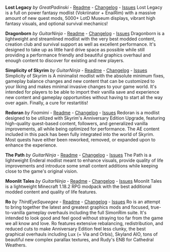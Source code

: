 **Lost Legacy** *by GreatPadinski* - [Readme](https://github.com/Lost-Outpost/lost-legacy/blob/main/README.md) - [Changelog](https://github.com/Lost-Outpost/lost-legacy/blob/main/CHANGELOG.md) - [Issues](https://github.com/Lost-Outpost/lost-legacy/issues)
Lost Legacy is a full on power fantasy modlist (Vokriinator + EnaiRim) with a massive amount of new quest mods, 5000+ LotD Museum displays, vibrant high fantasy visuals, and optional survival mechanics!

**Dragonborn** *by GuitarNinja* - [Readme](https://github.com/Lost-Outpost/dragonborn/blob/main/README.md) - [Changelog](https://github.com/Lost-Outpost/dragonborn/blob/main/CHANGELOG.md) - [Issues](https://github.com/Lost-Outpost/dragonborn/issues)
Dragonborn is a lightweight and streamlined modlist with the very best modded content, creation club and survival support as well as excellent performance. It's designed to take up as little hard drive space as possible while still providing a performance friendly and beautiful graphics overhaul and enough content to discover for existing and new players.

**Simplicity of Skyrim** *by GuitarNinja* - [Readme](https://github.com/Lost-Outpost/simplicity-of-skyrim/blob/main/README.md) - [Changelog](https://github.com/Lost-Outpost/simplicity-of-skyrim/blob/main/CHANGELOG.md) - [Issues](https://github.com/Lost-Outpost/simplicity-of-skyrim/issues)
Simplicity of Skyrim is A minimalist modlist with the absolute minimum fixes, gameplay balance changes and new content that can be customized to your liking and makes minimal invasive changes to your game world. It's intended for players to be able to import their vanilla save and experience new content and gameplay opportunities without having to start all the way over again. Finally, a cure for restartitis!

**Redoran** *by Foamimi* - [Readme](https://github.com/Lost-Outpost/redoran/blob/main/README.md) - [Changelog](https://github.com/Lost-Outpost/redoran/blob/main/CHANGELOG.md) - [Issues](https://github.com/Lost-Outpost/redoran/issues)
Redoran is a modlist designed to be utilized with Skyrim's Anniversary Edition Upgrade, featuring high-quality quest-based content, followers, and generalized vanilla improvements, all while being optimized for performance. The AE content included in this pack has been fully integrated into the world of Skyrim. Most quests have either been reworked, removed, or expanded upon to enhance the experience.

**The Path** *by GuitarNinja* - [Readme](https://github.com/Lost-Outpost/thepath/blob/main/README.md) - [Changelog](https://github.com/Lost-Outpost/thepath/blob/main/CHANGELOG.md) - [Issues](https://github.com/Lost-Outpost/thepath/issues)
The Path is a lightweight Enderal modlist meant to enhance visuals, provide quality of life improvements and introduce some small content additions while keeping close to the game's original vision.

**Moonlit Tales** *by GuitarNinja* - [Readme](https://github.com/Lost-Outpost/moonlit-tales/blob/main/README.md) - [Changelog](https://github.com/Lost-Outpost/moonlit-tales/blob/main/CHANGELOG.md) - [Issues](https://github.com/Lost-Outpost/moonlit-tales/issues)
Moonlit Tales is a lightweight Minecraft 1.18.2 RPG modpack with the best additional modded content and quality of life features. 

**Ro** *by ThirdEyeSqueegee* - [Readme](https://github.com/ThirdEyeSqueegee/Ro/blob/main/README.md) - [Changelog](https://github.com/ThirdEyeSqueegee/Ro/blob/main/CHANGELOG.md) - [Issues](https://github.com/ThirdEyeSqueegee/Ro/issues)
Ro is an attempt to bring together the latest and greatest graphics mods and focused, true-to-vanilla gameplay overhauls including the full SimonRim suite. It's intended to look good and feel good without straying too far from the game we all know and love. Ro features extensive rebalancing, redistribution, and reduced cuts to make Anniversary Edition feel less clunky, the best graphical overhauls including Lux (+ Via and Orbis), Skyland AIO, tons of beautiful new complex parallax textures, and Rudy's ENB for Cathedral Weathers.
